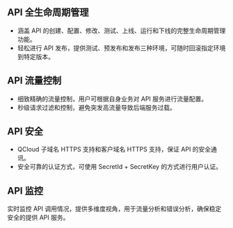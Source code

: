 ##  API 全生命周期管理
* 涵盖 API 的创建、配置、修改、测试、上线、运行和下线的完整生命周期管理功能。
* 轻松进行 API 发布，提供测试、预发布和发布三种环境，可随时回滚指定环境到特定版本。

## API 流量控制
* 细致精确的流量控制，用户可根据自身业务对 API 服务进行流量配置。
* 秒级请求过滤和控制，避免突发高流量导致后端服务过载。

## API 安全
* QCloud 子域名 HTTPS 支持和客户域名 HTTPS 支持，保证 API 的安全通讯。
* 安全可靠的认证方式，可使用 SecretId + SecretKey 的方式进行用户认证。

## API 监控
实时监控 API 调用情况，提供多维度视角，用于流量分析和错误分析，确保稳定安全的提供 API 服务。


